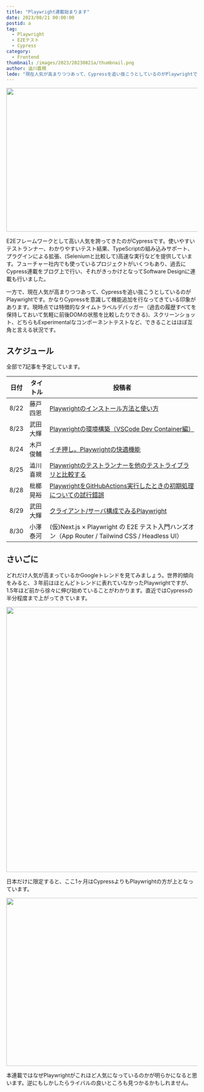 ```yaml
---
title: "Playwright連載始まります"
date: 2023/08/21 00:00:00
postid: a
tag:
  - Playwright
  - E2Eテスト
  - Cypress
category:
  - Frontend
thumbnail: /images/2023/20230821a/thumbnail.png
author: 澁川喜規
lede: "現在人気が高まりつつあって、Cypressを追い抜こうとしているのがPlaywrightです。かなりCypressを意識して機能追加を行なってきている印象があります。現時点では..."
---
```


<img src="/images/2023/20230821a/playwright.png" alt="" width="800" height="379">

E2Eフレームワークとして高い人気を誇ってきたのがCypressです。使いやすいテストランナー、わかりやすいテスト結果、TypeScriptの組み込みサポート、プラグインによる拡張、(Seleniumと比較して)高速な実行などを提供しています。フューチャー社内でも使っているプロジェクトがいくつもあり、過去にCypress連載をブログ上で行い、それがきっかけとなってSoftware Designに連載も行いました。

一方で、現在人気が高まりつつあって、Cypressを追い抜こうとしているのがPlaywrightです。かなりCypressを意識して機能追加を行なってきている印象があります。現時点では特徴的なタイムトラベルデバッガー（過去の履歴すべてを保持しておいて気軽に前後DOMの状態を比較したりできる)、スクリーンショット、どちらもExperimentalなコンポーネントテストなど、できることはほぼ互角と言える状況です。

## スケジュール

全部で7記事を予定しています。

| 日付 | タイトル | 投稿者 |
| ----- | ------- | ---------- |
| 8/22 | 藤戸四恩 | [Playwrightのインストール方法と使い方](/articles/20230822a/) |
| 8/23 | 武田大輝  | [Playwrightの環境構築（VSCode Dev Container編）](/articles/20230823a/) |
| 8/24 | 木戸俊輔 | [イチ押し。Playwrightの快適機能](/articles/20230824a/) |
| 8/25 | 澁川喜規 |[Playwrightのテストランナーを他のテストライブラリと比較する](/articles/20230825a/)
| 8/28 | 枇榔晃裕 | [PlaywrightをGitHubActions実行したときの初期処理についての試行錯誤](/articles/20230828a/)
| 8/29 | 武田大輝  | [クライアント/サーバ構成でみるPlaywright](/articles/20230829a/) |
| 8/30 | 小澤泰河 | (仮)Next.js × Playwright の E2E テスト入門ハンズオン（App Router / Tailwind CSS / Headless UI） |

## さいごに

どれだけ人気が高まっているかGoogleトレンドを見てみましょう。世界的傾向をみると、３年前はほとんどトレンドに表れていなかったPlaywrightですが、1.5年ほど前から徐々に伸び始めていることがわかります。直近ではCypressの半分程度まで上がってきています。

<img src="/images/2023/20230821a/スクリーンショット_2023-07-25_9.55.13.png" alt="" width="1173" height="699" loading="lazy">

日本だけに限定すると、ここ1ヶ月はCypressよりもPlaywrightの方が上となっています。

<img src="/images/2023/20230821a/スクリーンショット_2023-07-25_9.54.32.png" alt="" width="1174" height="443" loading="lazy">

本連載ではなぜPlaywrightがこれほど人気になっているのかが明らかになると思います。逆にもしかしたらライバルの良いところも見つかるかもしれません。
